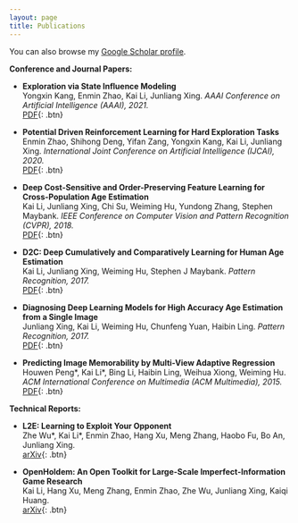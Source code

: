 ```yaml
---
layout: page
title: Publications
---
```


You can also browse my <a href="https://scholar.google.com/citations?user=_cY_PXgAAAAJ&hl=en" target="_blank">Google Scholar profile</a>.
<br />


**Conference and Journal Papers:**

- **Exploration via State Influence Modeling**  
  Yongxin Kang, Enmin Zhao, Kai Li, Junliang Xing. 
  *AAAI Conference on Artificial Intelligence (AAAI), 2021.*  
  [PDF](https://?){: .btn}

- **Potential Driven Reinforcement Learning for Hard Exploration Tasks**  
Enmin Zhao, Shihong Deng, Yifan Zang, Yongxin Kang, Kai Li, Junliang Xing. 
*International Joint Conference on Artificial Intelligence (IJCAI), 2020.*  
[PDF](https://www.ijcai.org/Proceedings/2020/0290.pdf){: .btn}

- **Deep Cost-Sensitive and Order-Preserving Feature Learning for Cross-Population Age Estimation**  
Kai Li, Junliang Xing, Chi Su, Weiming Hu, Yundong Zhang, Stephen Maybank. 
*IEEE Conference on Computer Vision and Pattern Recognition (CVPR), 2018.*  
[PDF](https://openaccess.thecvf.com/content_cvpr_2018/papers/Li_Deep_Cost-Sensitive_and_CVPR_2018_paper.pdf){: .btn}

- **D2C: Deep Cumulatively and Comparatively Learning for Human Age Estimation**  
Kai Li, Junliang Xing, Weiming Hu, Stephen J Maybank. 
*Pattern Recognition, 2017.*  
[PDF](/static/report/D2C.pdf){: .btn}

- **Diagnosing Deep Learning Models for High Accuracy Age Estimation from a Single Image**  
Junliang Xing, Kai Li, Weiming Hu, Chunfeng Yuan, Haibin Ling. 
*Pattern Recognition, 2017.*  
[PDF](/static/report/Diagnosing.pdf){: .btn}

- **Predicting Image Memorability by Multi-View Adaptive Regression**  
Houwen Peng\*, Kai Li\*, Bing Li, Haibin Ling, Weihua Xiong, Weiming Hu. 
*ACM International Conference on Multimedia (ACM Multimedia), 2015.*  
[PDF](/static/report/MM15.pdf){: .btn}


**Technical Reports:**

- **L2E: Learning to Exploit Your Opponent**  
Zhe Wu\*, Kai Li\*, Enmin Zhao, Hang Xu, Meng Zhang, Haobo Fu, Bo An, Junliang Xing.   
[arXiv](https://arxiv.org/abs/2102.09381){: .btn}


- **OpenHoldem: An Open Toolkit for Large-Scale Imperfect-Information Game Research**  
Kai Li, Hang Xu, Meng Zhang, Enmin Zhao, Zhe Wu, Junliang Xing, Kaiqi Huang.   
[arXiv](https://arxiv.org/abs/2012.06168){: .btn}

<br /> 


